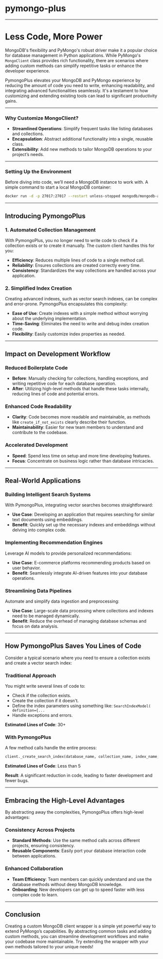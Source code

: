# pymongo-plus

---

# Less Code, More Power  

MongoDB's flexibility and PyMongo's robust driver make it a popular choice for database management in Python applications. While PyMongo's `MongoClient` class provides rich functionality, there are scenarios where adding custom methods can simplify repetitive tasks or enhance the developer experience. 

PymongoPlus elevates your MongoDB and PyMongo experience by reducing the amount of code you need to write, enhancing readability, and integrating advanced functionalities seamlessly. It's a testament to how customizing and extending existing tools can lead to significant productivity gains.  

---  
      
### **Why Customize MongoClient?**
- **Streamlined Operations**: Simplify frequent tasks like listing databases and collections.
- **Encapsulation**: Abstract additional functionality into a single, reusable class.
- **Extensibility**: Add new methods to tailor MongoDB operations to your project’s needs.

---

### **Setting Up the Environment**
Before diving into code, we’ll need a MongoDB instance to work with. A simple command to start a local MongoDB container:

```bash
docker run -d -p 27017:27017 --restart unless-stopped mongodb/mongodb-atlas-local
```

---  
   
## Introducing PymongoPlus  
      
### 1. **Automated Collection Management**  
   
With PymongoPlus, you no longer need to write code to check if a collection exists or to create it manually. The custom client handles this for you:  
   
- **Efficiency**: Reduces multiple lines of code to a single method call.  
- **Reliability**: Ensures collections are created correctly every time.  
- **Consistency**: Standardizes the way collections are handled across your application.  
   
### 2. **Simplified Index Creation**  
   
Creating advanced indexes, such as vector search indexes, can be complex and error-prone. PymongoPlus encapsulates this complexity:  
   
- **Ease of Use**: Create indexes with a simple method without worrying about the underlying implementation.  
- **Time-Saving**: Eliminates the need to write and debug index creation code.  
- **Flexibility**: Easily customize index properties as needed.  
   
---  
   
## Impact on Development Workflow  
      
### Reduced Boilerplate Code  
   
- **Before**: Manually checking for collections, handling exceptions, and writing repetitive code for each database operation.  
- **After**: Utilizing high-level methods that handle these tasks internally, reducing lines of code and potential errors.  
   
### Enhanced Code Readability  
   
- **Clarity**: Code becomes more readable and maintainable, as methods like `create_if_not_exists` clearly describe their function.  
- **Maintainability**: Easier for new team members to understand and contribute to the codebase.  
   
### Accelerated Development  
   
- **Speed**: Spend less time on setup and more time developing features.  
- **Focus**: Concentrate on business logic rather than database intricacies.  
   
---  
   
## Real-World Applications  
   
### Building Intelligent Search Systems  
   
With PymongoPlus, integrating vector searches becomes straightforward:  
   
- **Use Case**: Developing an application that requires searching for similar text documents using embeddings.  
- **Benefit**: Quickly set up the necessary indexes and embeddings without delving into complex code.  
   
### Implementing Recommendation Engines  
   
Leverage AI models to provide personalized recommendations:  
   
- **Use Case**: E-commerce platforms recommending products based on user behavior.  
- **Benefit**: Seamlessly integrate AI-driven features into your database operations.  
   
### Streamlining Data Pipelines  
   
Automate and simplify data ingestion and preprocessing:  
   
- **Use Case**: Large-scale data processing where collections and indexes need to be managed dynamically.  
- **Benefit**: Reduce the overhead of managing database schemas and focus on data analysis.  
   
---  
   
## How PymongoPlus Saves You Lines of Code  
   
Consider a typical scenario where you need to ensure a collection exists and create a vector search index:  
   
### Traditional Approach  
   
You might write several lines of code to:  
   
- Check if the collection exists.  
- Create the collection if it doesn't.  
- Define the index parameters using something like: `SearchIndexModel( definition={...`
- Handle exceptions and errors.  
   
**Estimated Lines of Code**: 30+  
   
### With PymongoPlus  
   
A few method calls handle the entire process:  
   
```python  
client._create_search_index(database_name, collection_name, index_name, get_embedding)  
```  
   
**Estimated Lines of Code**: Less than 5
   
**Result**: A significant reduction in code, leading to faster development and fewer bugs.  
   
---  
   
## Embracing the High-Level Advantages  
   
By abstracting away the complexities, PymongoPlus offers high-level advantages:  
   
### Consistency Across Projects  
   
- **Standard Methods**: Use the same method calls across different projects, ensuring consistency.  
- **Reusable Components**: Easily port your database interaction code between applications.  
   
### Enhanced Collaboration  
   
- **Team Efficiency**: Team members can quickly understand and use the database methods without deep MongoDB knowledge.  
- **Onboarding**: New developers can get up to speed faster with less complex code to learn.  
   
---  
   
## Conclusion  
   
Creating a custom MongoDB client wrapper is a simple yet powerful way to extend PyMongo’s capabilities. By abstracting common tasks and adding custom methods, you can streamline development workflows and make your codebase more maintainable. Try extending the wrapper with your own methods tailored to your unique needs!

--- 

